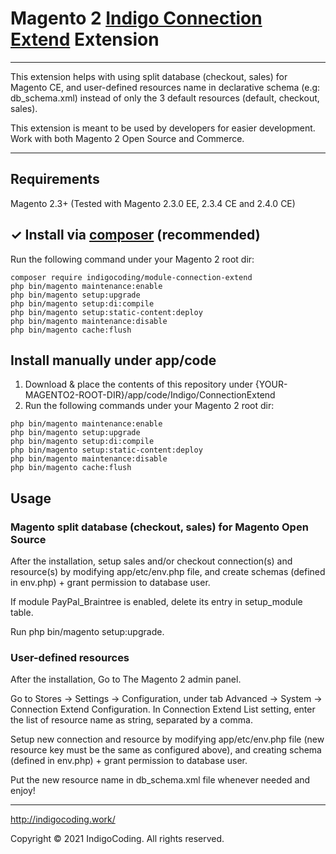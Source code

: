 # Magento 2 [Indigo Connection Extend](http://indigocoding.work) Extension

---

This extension helps with using split database (checkout, sales) for Magento CE, and user-defined resources name in declarative schema (e.g: db_schema.xml) 
instead of only the 3 default resources (default, checkout, sales).

This extension is meant to be used by developers for easier development. Work with both Magento 2 Open Source and 
Commerce.

---

## Requirements
Magento 2.3+ (Tested with Magento 2.3.0 EE, 2.3.4 CE and 2.4.0 CE)

## ✓ Install via [composer](https://getcomposer.org/download/) (recommended)
Run the following command under your Magento 2 root dir:

```
composer require indigocoding/module-connection-extend
php bin/magento maintenance:enable
php bin/magento setup:upgrade
php bin/magento setup:di:compile
php bin/magento setup:static-content:deploy
php bin/magento maintenance:disable
php bin/magento cache:flush
```

## Install manually under app/code
1. Download & place the contents of this repository under {YOUR-MAGENTO2-ROOT-DIR}/app/code/Indigo/ConnectionExtend  
2. Run the following commands under your Magento 2 root dir:
```
php bin/magento maintenance:enable
php bin/magento setup:upgrade
php bin/magento setup:di:compile
php bin/magento setup:static-content:deploy
php bin/magento maintenance:disable
php bin/magento cache:flush
```

## Usage
### Magento split database (checkout, sales) for Magento Open Source

After the installation, setup sales and/or checkout connection(s) and resource(s) by modifying app/etc/env.php file, and 
create schemas (defined in env.php) + grant permission to database user.

If module PayPal_Braintree is enabled, delete its entry in setup_module table.

Run php bin/magento setup:upgrade.

### User-defined resources
After the installation, Go to The Magento 2 admin panel.

Go to Stores -> Settings -> Configuration, under tab Advanced -> System -> Connection Extend Configuration. In
Connection Extend List setting, enter the list of resource name as string, separated by a comma.

Setup new connection and resource by modifying app/etc/env.php file (new resource key must be the same as configured 
above), and creating schema (defined in env.php) + grant permission to database user.

Put the new resource name in db_schema.xml file whenever needed and enjoy!

---

http://indigocoding.work/

Copyright © 2021 IndigoCoding. All rights reserved.  
